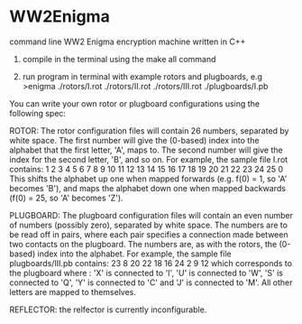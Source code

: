 # WW2Enigma
command line WW2 Enigma encryption machine written in C++

1) compile in the terminal using the make all command

2) run program in terminal with example rotors and plugboards, 
   e.g >enigma ./rotors/I.rot ./rotors/II.rot ./rotors/III.rot ./plugboards/I.pb
   
You can write your own rotor or plugboard configurations using the following spec:

ROTOR:
The rotor configuration files will contain 26 numbers, separated by white space. The first number will
give the (0-based) index into the alphabet that the first letter, 'A', maps to. The second number will
give the index for the second letter, 'B', and so on. For example, the sample file I.rot contains:
1 2 3 4 5 6 7 8 9 10 11 12 13 14 15 16 17 18 19 20 21 22 23 24 25 0
This shifts the alphabet up one when mapped forwards (e.g. f(0) = 1, so 'A' becomes 'B'), and
maps the alphabet down one when mapped backwards (f(0) = 25, so 'A' becomes 'Z').

PLUGBOARD:
The plugboard configuration files will contain an even number of numbers (possibly zero), separated
by white space. The numbers are to be read off in pairs, where each pair specifies a connection made
between two contacts on the plugboard. The numbers are, as with the rotors, the (0-based) index into
the alphabet.
For example, the sample file plugboards/III.pb contains:
23 8 20 22 18 16 24 2 9 12
which corresponds to the plugboard where : 'X' is connected to 'I', 'U' is connected to 'W', 'S' is
connected to 'Q', 'Y' is connected to 'C' and 'J' is connected to 'M'. All other letters are mapped to
themselves.

REFLECTOR:
the relfector is currently inconfigurable.
